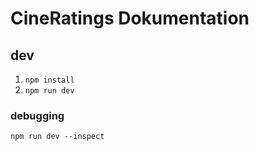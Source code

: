 # CineRatings Dokumentation

## dev
1. `npm install`
1. `npm run dev`

### debugging
`npm run dev --inspect`